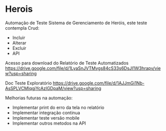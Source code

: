 # Herois
Automação de Teste Sistema de Gerenciamento de Heróis, este teste contempla Crud:
- Incluir
- Alterar
- Excluir
- API

Acesso para download do Relatório de Teste Automatizados 
https://drive.google.com/file/d/1LyaSnJVTMvgs84cS33s6DsJI1W3hrapv/view?usp=sharing

Doc Teste Exploratório
https://drive.google.com/file/d/1AJJmGi1Nb-AsSPLVCMlqgjYcAzlGDpaM/view?usp=sharing

Melhorias futuras na automação:
- Implementar print do erro da tela no relatório
- Implementar integração continua  
- Implementar teste versão mobile
- Implementar outros metodos na API
